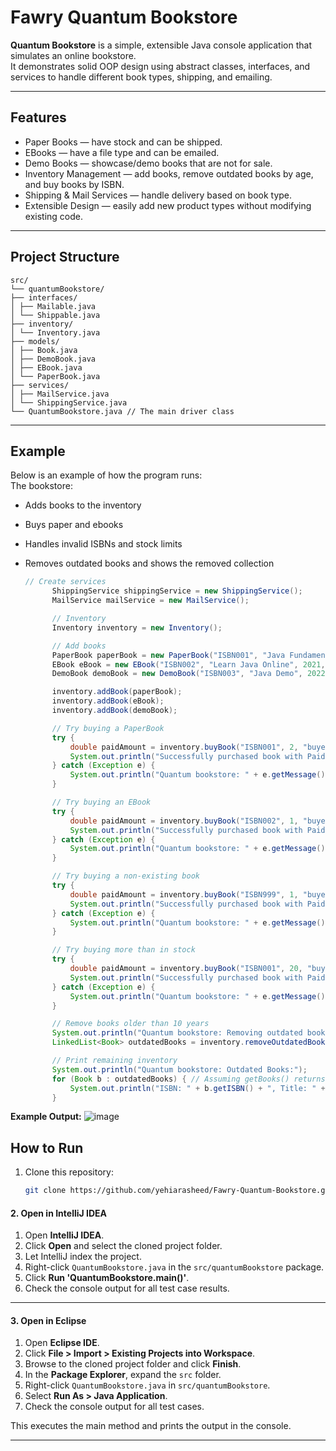 # Fawry Quantum Bookstore

**Quantum Bookstore** is a simple, extensible Java console application that simulates an online bookstore.  
It demonstrates solid OOP design using abstract classes, interfaces, and services to handle different book types, shipping, and emailing.

---

## Features

- Paper Books — have stock and can be shipped.
- EBooks — have a file type and can be emailed.
- Demo Books — showcase/demo books that are not for sale.
- Inventory Management — add books, remove outdated books by age, and buy books by ISBN.
- Shipping & Mail Services — handle delivery based on book type.
- Extensible Design — easily add new product types without modifying existing code.

---

## Project Structure

```
src/
└── quantumBookstore/
├── interfaces/
│ ├── Mailable.java
│ └── Shippable.java
├── inventory/
│ └── Inventory.java
├── models/
│ ├── Book.java
│ ├── DemoBook.java
│ ├── EBook.java
│ └── PaperBook.java
├── services/
│ ├── MailService.java
│ └── ShippingService.java
└── QuantumBookstore.java // The main driver class
```


---

## Example

Below is an example of how the program runs:  
The bookstore:
- Adds books to the inventory
- Buys paper and ebooks
- Handles invalid ISBNs and stock limits
- Removes outdated books and shows the removed collection

  ```java
  // Create services
        ShippingService shippingService = new ShippingService();
        MailService mailService = new MailService();

        // Inventory
        Inventory inventory = new Inventory();

        // Add books
        PaperBook paperBook = new PaperBook("ISBN001", "Java Fundamentals", 2005, 50.0, 10);
        EBook eBook = new EBook("ISBN002", "Learn Java Online", 2021, 30.0, "PDF");
        DemoBook demoBook = new DemoBook("ISBN003", "Java Demo", 2022, 0.0);

        inventory.addBook(paperBook);
        inventory.addBook(eBook);
        inventory.addBook(demoBook);

        // Try buying a PaperBook
        try {
            double paidAmount = inventory.buyBook("ISBN001", 2, "buyer@example.com", "123 Main St");
            System.out.println("Successfully purchased book with Paid Amount: " + paidAmount);
        } catch (Exception e) {
            System.out.println("Quantum bookstore: " + e.getMessage());
        }

        // Try buying an EBook
        try {
            double paidAmount = inventory.buyBook("ISBN002", 1, "buyer@example.com", "123 Main St");
            System.out.println("Successfully purchased book with Paid Amount: " + paidAmount);
        } catch (Exception e) {
            System.out.println("Quantum bookstore: " + e.getMessage());
        }

        // Try buying a non-existing book
        try {
            double paidAmount = inventory.buyBook("ISBN999", 1, "buyer@example.com", "123 Main St");
            System.out.println("Successfully purchased book with Paid Amount: " + paidAmount);
        } catch (Exception e) {
            System.out.println("Quantum bookstore: " + e.getMessage());
        }

        // Try buying more than in stock
        try {
            double paidAmount = inventory.buyBook("ISBN001", 20, "buyer@example.com", "123 Main St");
            System.out.println("Successfully purchased book with Paid Amount: " + paidAmount);
        } catch (Exception e) {
            System.out.println("Quantum bookstore: " + e.getMessage());
        }

        // Remove books older than 10 years
        System.out.println("Quantum bookstore: Removing outdated books (older than 10 years)...");
        LinkedList<Book> outdatedBooks = inventory.removeOutdatedBooks(10);  // You need to have this method in your Inventory class

        // Print remaining inventory
        System.out.println("Quantum bookstore: Outdated Books:");
        for (Book b : outdatedBooks) { // Assuming getBooks() returns LinkedList<Book>
            System.out.println("ISBN: " + b.getISBN() + ", Title: " + b.getTitle() + ", Year: " + b.getPublicationYear());
        }
  ```

**Example Output:**
![image](https://github.com/user-attachments/assets/74b04551-0e9a-4d32-8927-b3faa7475765)

## How to Run

1. Clone this repository:
   ```bash
   git clone https://github.com/yehiarasheed/Fawry-Quantum-Bookstore.git
#### 2. Open in IntelliJ IDEA

1. Open **IntelliJ IDEA**.
2. Click **Open** and select the cloned project folder.
3. Let IntelliJ index the project.
4. Right-click `QuantumBookstore.java` in the `src/quantumBookstore` package.
5. Click **Run 'QuantumBookstore.main()'**.
6. Check the console output for all test case results.

---

#### 3. Open in Eclipse

1. Open **Eclipse IDE**.
2. Click **File > Import > Existing Projects into Workspace**.
3. Browse to the cloned project folder and click **Finish**.
4. In the **Package Explorer**, expand the `src` folder.
5. Right-click `QuantumBookstore.java` in `src/quantumBookstore`.
6. Select **Run As > Java Application**.
7. Check the console output for all test cases.

This executes the main method and prints the output in the console.

---
